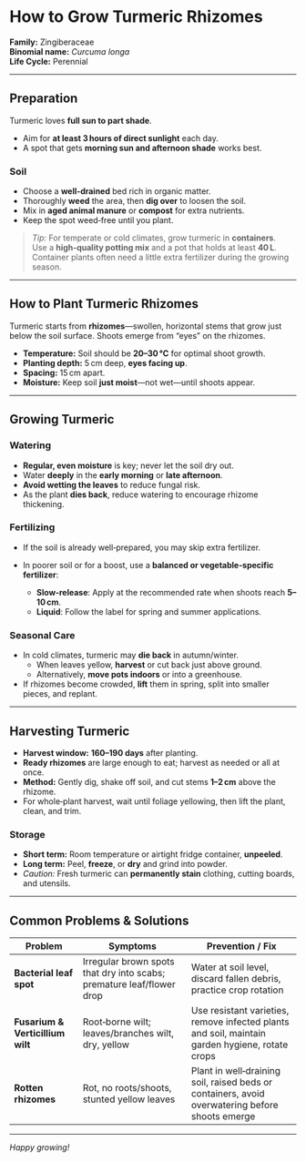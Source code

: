 # How to Grow Turmeric Rhizomes

**Family:** Zingiberaceae  
**Binomial name:** _Curcuma longa_  
**Life Cycle:** Perennial  

---

## Preparation

Turmeric loves **full sun to part shade**.  
- Aim for **at least 3 hours of direct sunlight** each day.  
- A spot that gets **morning sun and afternoon shade** works best.

### Soil

- Choose a **well‑drained** bed rich in organic matter.  
- Thoroughly **weed** the area, then **dig over** to loosen the soil.  
- Mix in **aged animal manure** or **compost** for extra nutrients.  
- Keep the spot weed‑free until you plant.

> *Tip:* For temperate or cold climates, grow turmeric in **containers**.  
> Use a **high‑quality potting mix** and a pot that holds at least **40 L**.  
> Container plants often need a little extra fertilizer during the growing season.

---

## How to Plant Turmeric Rhizomes

Turmeric starts from **rhizomes**—swollen, horizontal stems that grow just below the soil surface. Shoots emerge from “eyes” on the rhizomes.

- **Temperature:** Soil should be **20–30 °C** for optimal shoot growth.  
- **Planting depth:** 5 cm deep, **eyes facing up**.  
- **Spacing:** 15 cm apart.  
- **Moisture:** Keep soil **just moist**—not wet—until shoots appear.

---

## Growing Turmeric

### Watering

- **Regular, even moisture** is key; never let the soil dry out.  
- Water **deeply** in the **early morning** or **late afternoon**.  
- **Avoid wetting the leaves** to reduce fungal risk.  
- As the plant **dies back**, reduce watering to encourage rhizome thickening.

### Fertilizing

- If the soil is already well‑prepared, you may skip extra fertilizer.  
- In poorer soil or for a boost, use a **balanced or vegetable‑specific fertilizer**:

  * **Slow‑release**: Apply at the recommended rate when shoots reach **5–10 cm**.  
  * **Liquid**: Follow the label for spring and summer applications.

### Seasonal Care

- In cold climates, turmeric may **die back** in autumn/winter.  
  - When leaves yellow, **harvest** or cut back just above ground.  
  - Alternatively, **move pots indoors** or into a greenhouse.  
- If rhizomes become crowded, **lift** them in spring, split into smaller pieces, and replant.

---

## Harvesting Turmeric

- **Harvest window:** **160–190 days** after planting.  
- **Ready rhizomes** are large enough to eat; harvest as needed or all at once.  
- **Method:** Gently dig, shake off soil, and cut stems **1–2 cm** above the rhizome.  
- For whole‑plant harvest, wait until foliage yellowing, then lift the plant, clean, and trim.

### Storage

- **Short term:** Room temperature or airtight fridge container, **unpeeled**.  
- **Long term:** Peel, **freeze**, or **dry** and grind into powder.  
- *Caution:* Fresh turmeric can **permanently stain** clothing, cutting boards, and utensils.

---

## Common Problems & Solutions

| Problem | Symptoms | Prevention / Fix |
|---------|----------|------------------|
| **Bacterial leaf spot** | Irregular brown spots that dry into scabs; premature leaf/flower drop | Water at soil level, discard fallen debris, practice crop rotation |
| **Fusarium & Verticillium wilt** | Root‑borne wilt; leaves/branches wilt, dry, yellow | Use resistant varieties, remove infected plants and soil, maintain garden hygiene, rotate crops |
| **Rotten rhizomes** | Rot, no roots/shoots, stunted yellow leaves | Plant in well‑draining soil, raised beds or containers, avoid overwatering before shoots emerge |

---

*Happy growing!*